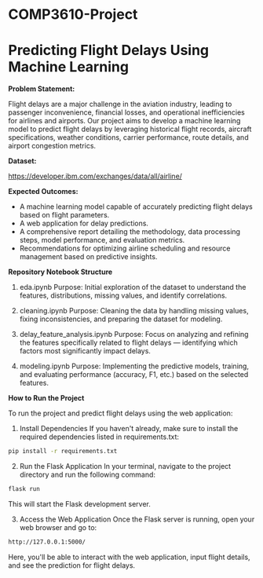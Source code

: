 # COMP3610-Project
# Predicting Flight Delays Using Machine Learning

**Problem Statement:**

Flight delays are a major challenge in the aviation industry, leading to passenger inconvenience, financial losses, and operational inefficiencies for airlines and airports. Our project aims to develop a machine learning model to predict flight delays by leveraging historical flight records, aircraft specifications, weather conditions, carrier performance, route details, and airport congestion metrics.

**Dataset:**

https://developer.ibm.com/exchanges/data/all/airline/

**Expected Outcomes:**

- A machine learning model capable of accurately predicting flight delays based on flight parameters.
- A web application for delay predictions.
- A comprehensive report detailing the methodology, data processing steps, model performance, and evaluation metrics.
- Recommendations for optimizing airline scheduling and resource management based on predictive insights.

**Repository Notebook Structure**

1) eda.ipynb
Purpose: Initial exploration of the dataset to understand the features, distributions, missing values, and identify correlations.

2) cleaning.ipynb
Purpose: Cleaning the data by handling missing values, fixing inconsistencies, and preparing the dataset for modeling.

3) delay_feature_analysis.ipynb
Purpose: Focus on analyzing and refining the features specifically related to flight delays — identifying which factors most significantly impact delays.

4) modeling.ipynb
Purpose: Implementing the predictive models, training, and evaluating performance (accuracy, F1, etc.) based on the selected features.

**How to Run the Project**

To run the project and predict flight delays using the web application:

1) Install Dependencies
If you haven't already, make sure to install the required dependencies listed in requirements.txt:

```bash
pip install -r requirements.txt
```

2) Run the Flask Application
In your terminal, navigate to the project directory and run the following command:

```bash
flask run
```

This will start the Flask development server.

3) Access the Web Application
Once the Flask server is running, open your web browser and go to:

```bash
http://127.0.0.1:5000/
```
Here, you'll be able to interact with the web application, input flight details, and see the prediction for flight delays.

